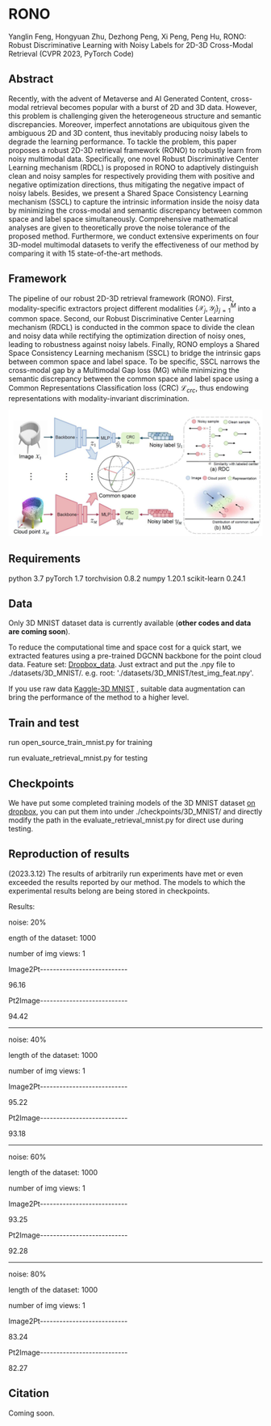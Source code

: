 # RONO
Yanglin Feng, Hongyuan Zhu, Dezhong Peng, Xi Peng, Peng Hu, RONO: Robust Discriminative Learning with Noisy Labels for 2D-3D Cross-Modal Retrieval (CVPR 2023, PyTorch Code)

## Abstract
Recently, with the advent of Metaverse and AI Generated Content, cross-modal retrieval becomes popular with a burst of 2D and 3D data. However, this problem is challenging given the heterogeneous structure and semantic discrepancies. Moreover, imperfect annotations are ubiquitous given the ambiguous 2D and 3D content, thus inevitably producing noisy labels to degrade the learning performance. To tackle the problem, this paper proposes a robust 2D-3D retrieval framework (RONO) to robustly learn from noisy multimodal data. Specifically, one novel Robust Discriminative Center Learning mechanism (RDCL) is proposed in RONO to adaptively distinguish clean and noisy samples for respectively providing them with positive and negative optimization directions, thus mitigating the negative impact of noisy labels. Besides, we present a Shared Space Consistency Learning mechanism (SSCL) to capture the intrinsic information inside the noisy data by minimizing the cross-modal and semantic discrepancy between common space and label space simultaneously. Comprehensive mathematical analyses are given to theoretically prove the noise tolerance of the proposed method. Furthermore, we conduct extensive experiments on four 3D-model multimodal datasets to verify the effectiveness of our method by comparing it with 15 state-of-the-art methods.

## Framework
The pipeline of our robust 2D-3D retrieval framework (RONO). First, modality-specific extractors project different modalities $\{ \mathcal{X}_j, \mathcal{Y}_j \}_{j=1}^{M}$ into a common space. Second, our Robust Discriminative Center Learning mechanism (RDCL) is conducted in the common space to divide the clean and noisy data while rectifying the optimization direction of noisy ones, leading to robustness against noisy labels. Finally, RONO employs a Shared Space Consistency Learning mechanism (SSCL) to bridge the intrinsic gaps between common space and label space. To be specific, SSCL narrows the cross-modal gap by a Multimodal Gap loss (MG) while minimizing the semantic discrepancy between the common space and label space using a Common Representations Classification loss (CRC) $\mathcal{L}_{crc}$, thus endowing representations with modality-invariant discrimination.

![test](./tools/main.jpg)

## Requirements
python 3.7
pyTorch 1.7
torchvision 0.8.2
numpy 1.20.1
scikit-learn 0.24.1

## Data
Only 3D MNIST dataset data is currently available (**other codes and data are coming soon**). 

To reduce the computational time and space cost for a quick start, we extracted features using a pre-trained DGCNN backbone for the point cloud data. Feature set: [Dropbox_data](https://www.dropbox.com/sh/efoewi67akk99px/AAAUpM18L1g8tnEWJF1WDclIa?dl=0). Just extract and put the .npy file to ./datasets/3D_MNIST/. e.g. root: './datasets/3D_MNIST/test_img_feat.npy'.

If you use raw data [Kaggle-3D MNIST](https://www.kaggle.com/datasets/daavoo/3d-mnist) , suitable data augmentation can bring the performance of the method to a higher level. 

## Train and test
run open_source_train_mnist.py for training

run evaluate_retrieval_mnist.py for testing

## Checkpoints
We have put some completed training models of the 3D MNIST dataset [on dropbox](https://www.dropbox.com/scl/fo/eu5hrfxdskjqthl4hqusz/h?dl=0&rlkey=5j0mrpmydrpf5rog8d91gjdgz), you can put them into under ./checkpoints/3D_MNIST/ and directly modify the path in the evaluate_retrieval_mnist.py for direct use during testing.

## Reproduction of results
(2023.3.12) The results of arbitrarily run experiments have met or even exceeded the results reported by our method. The models to which the experimental results belong are being stored in checkpoints.

Results:

noise: 20%

ength of the dataset:  1000

number of img views:  1

Image2Pt---------------------------

96.16

Pt2Image---------------------------

94.42

-----------------------------------

noise: 40%

length of the dataset:  1000

number of img views:  1

Image2Pt---------------------------

95.22

Pt2Image---------------------------

93.18

-----------------------------------

noise: 60%

length of the dataset:  1000

number of img views:  1

Image2Pt---------------------------

93.25

Pt2Image---------------------------

92.28

-----------------------------------

noise: 80%

length of the dataset:  1000

number of img views:  1

Image2Pt---------------------------

83.24

Pt2Image---------------------------

82.27

## Citation
Coming soon.